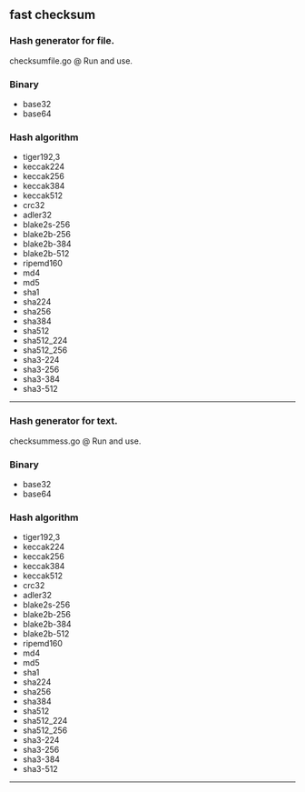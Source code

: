 **fast checksum**
------------------
### Hash generator for file. ###

checksumfile.go @ Run and use.

### Binary ###
- base32
- base64

### Hash algorithm ###
- tiger192,3
- keccak224
- keccak256
- keccak384
- keccak512
- crc32
- adler32
- blake2s-256
- blake2b-256
- blake2b-384
- blake2b-512
- ripemd160
- md4
- md5
- sha1
- sha224
- sha256
- sha384
- sha512
- sha512_224
- sha512_256
- sha3-224
- sha3-256
- sha3-384
- sha3-512
------------------

### Hash generator for text. ###

checksummess.go @ Run and use.

### Binary ###
- base32
- base64

### Hash algorithm ###
- tiger192,3
- keccak224
- keccak256
- keccak384
- keccak512
- crc32
- adler32
- blake2s-256
- blake2b-256
- blake2b-384
- blake2b-512
- ripemd160
- md4
- md5
- sha1
- sha224
- sha256
- sha384
- sha512
- sha512_224
- sha512_256
- sha3-224
- sha3-256
- sha3-384
- sha3-512
------------------
